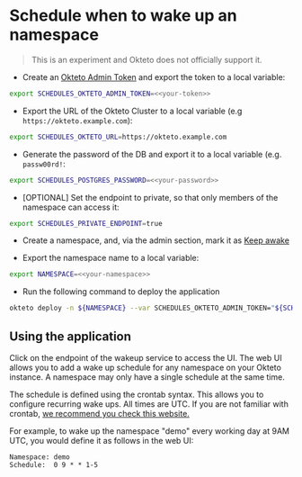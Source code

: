# Schedule when to wake up an namespace

> This is an experiment and Okteto does not officially support it.

- Create an [Okteto Admin Token](https://www.okteto.com/docs/admin/dashboard/#admin-access-tokens) and export the token to a local variable:

```bash
export SCHEDULES_OKTETO_ADMIN_TOKEN=<<your-token>>
```

- Export the URL of the Okteto Cluster to a local variable (e.g `https://okteto.example.com`):
```bash
export SCHEDULES_OKTETO_URL=https://okteto.example.com
```

- Generate the password of the DB and export it to a local variable (e.g. `passw00rd!`:

```bash
export SCHEDULES_POSTGRES_PASSWORD=<<your-password>>
```

- [OPTIONAL] Set the endpoint to private, so that only members of the namespace can access it:

```bash
export SCHEDULES_PRIVATE_ENDPOINT=true
```

- Create a namespace, and, via the admin section, mark it as [Keep awake](https://www.okteto.com/docs/admin/dashboard/#namespaces)

- Export the namespace name to a local variable:

```bash
export NAMESPACE=<<your-namespace>>
```

- Run the following command to deploy the application

```bash
okteto deploy -n ${NAMESPACE} --var SCHEDULES_OKTETO_ADMIN_TOKEN="${SCHEDULES_OKTETO_ADMIN_TOKEN}" --var SCHEDULES_OKTETO_URL="${SCHEDULES_OKTETO_URL}" --var SCHEDULES_POSTGRES_PASSWORD="${SCHEDULES_POSTGRES_PASSWORD}" --var SCHEDULES_PRIVATE_ENDPOINT="${SCHEDULES_PRIVATE_ENDPOINT}"
```

## Using the application

Click on the endpoint of the wakeup service to access the UI. The web UI allows you to add a  wake up schedule for any namespace on your Okteto instance. A namespace may only have a single schedule at the same time.  

The schedule is defined using the crontab syntax. This allows you to configure recurring wake ups. All times are UTC. If you are not familiar with crontab, [we recommend you check this website.](https://crontab.guru/)

For example, to wake up the namespace "demo" every working day at 9AM UTC, you would define it as follows in the web UI:

```
Namespace: demo
Schedule:  0 9 * * 1-5
```


